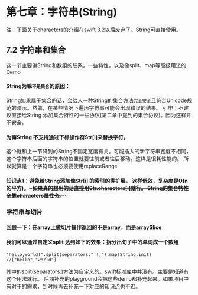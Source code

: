 # 第七章：字符串(String)

注：下面关于characters的介绍在swift 3.2以后废弃了。String可直接使用。

## 7.2 字符串和集合
这一节主要讲String和数组的联系，一些特性，以及像split、map等高级用法的Demo
#### String为嘛```不是集合```的原因：
String如果属于集合的话，会给人一种String的集合方法```完全安全```且符合Unicode规范的暗示。然鹅，在某些情况下遍历字符串可能会出现错误的结果。
引申：不建议直接给String 添加集合特性的一些协议(第二章中提到的集合协议)。因为这样并不安全。

#### 为嘛String 不支持通过下标操作符Str[i]来替换字符。 
这个就和上一节降到的String不固定宽度有关。可能插入的新字符串宽度不相同，这个字符串后面的字符串的位置就要往前或者往后移动。这样是很耗性能的。 所以就算是一个字符串也必须要使用replaceRange



#### 知识点1：避免给String添加像Str[i] 的索引的类扩展， 这样低效，复杂度是O(n的平方)。~~~如果真的想用的话直接用Str.characters[i]就行。 String的集合特性全靠characters属性夯。~~~


### 字符串与切片

#### 回顾一下：在array上做切片操作返回的不是array，而是arraySlice

#### 我们可以通过自定义split 达到如下的效果：拆分出句子中的单词成一个数组
    "hello,world!".split(separators:" !,").map(String.init) //["hello","world"]
    
其中的split(separators:)方法为自定义的。swift标准库中并没有。主要是知道有这个用法就行。 后期补充的playground会把这些demo都补充起来。如果项目中有对于的需求，到时候再去补充一下对应的知识点也不迟。

